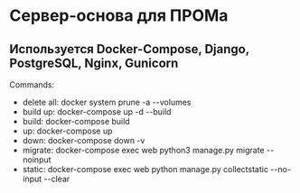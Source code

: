 # Сервер-основа для ПРОМа

## Используется Docker-Compose, Django, PostgreSQL, Nginx, Gunicorn

Commands:
  -  delete all: docker system prune -a --volumes
  -  build up: docker-compose up -d --build
  -  build: docker-compose build
  -  up: docker-compose up
  -  down: docker-compose down -v
  -  migrate: docker-compose exec web python3 manage.py migrate --noinput
  -  static: docker-compose exec web python manage.py collectstatic --no-input --clear

